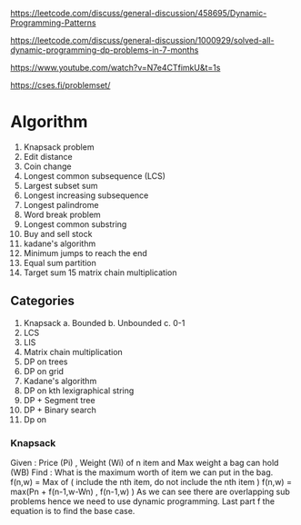 https://leetcode.com/discuss/general-discussion/458695/Dynamic-Programming-Patterns

https://leetcode.com/discuss/general-discussion/1000929/solved-all-dynamic-programming-dp-problems-in-7-months

https://www.youtube.com/watch?v=N7e4CTfimkU&t=1s

https://cses.fi/problemset/

# Algorithm

1. Knapsack problem
2. Edit distance
3. Coin change
4. Longest common subsequence (LCS)
5. Largest subset sum
6. Longest increasing subsequence
7. Longest palindrome
8. Word break problem
9. Longest common substring
10. Buy and sell stock
11. kadane's algorithm
12. Minimum jumps to reach the end
13. Equal sum partition
14. Target sum 15 matrix chain multiplication


## Categories

1. Knapsack
   a. Bounded
   b. Unbounded
   c. 0-1
2. LCS
3. LIS
4. Matrix chain multiplication
5. DP on trees
6. DP on grid
7. Kadane's algorithm
8. DP on kth lexigraphical string 
9. DP + Segment tree
10. DP + Binary search 
11. Dp on


### Knapsack
Given : Price (Pi) , Weight (Wi) of n item and Max weight a bag can hold (WB)
Find : What is the maximum worth of item we can put in the bag.
f(n,w) = Max of ( include the nth item, do not include the nth item )
f(n,w) = max(Pn + f(n-1,w-Wn) , f(n-1,w) )
As we can see there are overlapping sub problems hence we need to use dynamic programming.
Last part f the equation is to find the base case.

